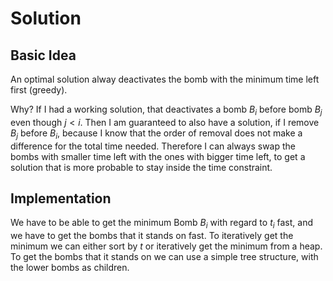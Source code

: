 # Solution

## Basic Idea

An optimal solution alway deactivates the bomb with the minimum time left first (greedy).

Why? If I had a working solution, that deactivates a bomb $B_i$ before bomb $B_j$ even though $j < i$. Then I am guaranteed to also have a solution, if I remove $B_j$ before $B_i$, because I know that the order of removal does not make a difference for the total time needed. Therefore I can always swap the bombs with smaller time left with the ones with bigger time left, to get a solution that is more probable to stay inside the time constraint.

## Implementation

We have to be able to get the minimum Bomb $B_i$ with regard to $t_i$ fast, and we have to get the bombs that it stands on fast. To iteratively get the minimum we can either sort by $t$ or iteratively get the minimum from a heap. To get the bombs that it stands on we can use a simple tree structure, with the lower bombs as children.